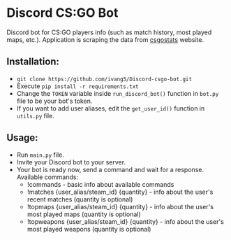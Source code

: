 # Discord CS:GO Bot

Discord bot for CS:GO players info (such as match history, most played maps, etc.). Application is scraping the data from [csgostats](https://csgostats.gg/) website.

## Installation:

- `git clone https://github.com/ivang5/Discord-csgo-bot.git`
- Execute `pip install -r requirements.txt`
- Change the `TOKEN` variable inside `run_discord_bot()` function in `bot.py` file to be your bot's token.
- If you want to add user aliases, edit the `get_user_id()` function in `utils.py` file.

## Usage:

- Run `main.py` file.
- Invite your Discord bot to your server.
- Your bot is ready now, send a command and wait for a response. Available commands:
  - !commands - basic info about available commands
  - !matches {user_alias/steam_id} {quantity} - info about the user's recent matches (quantity is optional)
  - !topmaps {user_alias/steam_id} {quantity} - info about the user's most played maps (quantity is optional)
  - !topweapons {user_alias/steam_id} {quantity} - info about the user's most played weapons (quantity is optional)
